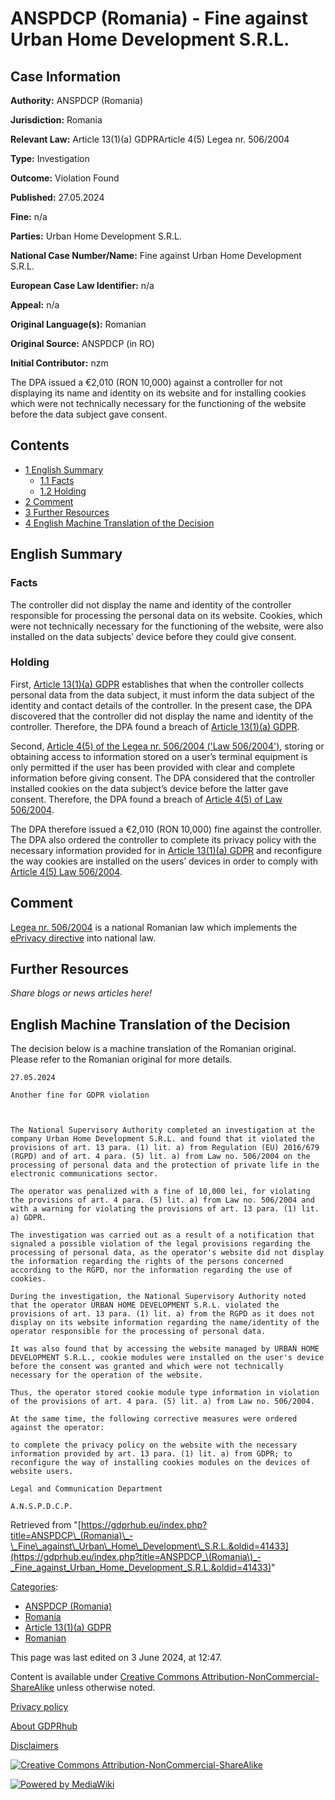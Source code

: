 # ANSPDCP (Romania) - Fine against Urban Home Development S.R.L.

## Case Information

**Authority:** ANSPDCP (Romania)

**Jurisdiction:** Romania

**Relevant Law:** Article 13(1)(a) GDPRArticle 4(5) Legea nr. 506/2004

**Type:** Investigation

**Outcome:** Violation Found

**Published:** 27.05.2024

**Fine:** n/a

**Parties:** Urban Home Development S.R.L.

**National Case Number/Name:** Fine against Urban Home Development S.R.L.

**European Case Law Identifier:** n/a

**Appeal:** n/a

**Original Language(s):** Romanian

**Original Source:** ANSPDCP (in RO)

**Initial Contributor:** nzm

The DPA issued a €2,010 (RON 10,000) against a controller for not displaying its name and identity on its website and for installing cookies which were not technically necessary for the functioning of the website before the data subject gave consent.

## Contents

*   [1 English Summary](#English_Summary)
    *   [1.1 Facts](#Facts)
    *   [1.2 Holding](#Holding)
*   [2 Comment](#Comment)
*   [3 Further Resources](#Further_Resources)
*   [4 English Machine Translation of the Decision](#English_Machine_Translation_of_the_Decision)

## English Summary

### Facts

The controller did not display the name and identity of the controller responsible for processing the personal data on its website. Cookies, which were not technically necessary for the functioning of the website, were also installed on the data subjects’ device before they could give consent.

### Holding

First, [Article 13(1)(a) GDPR](/index.php?title=Article_13_GDPR#1a "Article 13 GDPR") establishes that when the controller collects personal data from the data subject, it must inform the data subject of the identity and contact details of the controller. In the present case, the DPA discovered that the controller did not display the name and identity of the controller. Therefore, the DPA found a breach of [Article 13(1)(a) GDPR](/index.php?title=Article_13_GDPR#1a "Article 13 GDPR").

Second, [Article 4(5) of the Legea nr. 506/2004 ('Law 506/2004')](https://legislatie.just.ro/Public/DetaliiDocument/56973), storing or obtaining access to information stored on a user’s terminal equipment is only permitted if the user has been provided with clear and complete information before giving consent. The DPA considered that the controller installed cookies on the data subject’s device before the latter gave consent. Therefore, the DPA found a breach of [Article 4(5) of Law 506/2004](https://legislatie.just.ro/Public/DetaliiDocument/56973).

The DPA therefore issued a €2,010 (RON 10,000) fine against the controller. The DPA also ordered the controller to complete its privacy policy with the necessary information provided for in [Article 13(1)(a) GDPR](/index.php?title=Article_13_GDPR#1a "Article 13 GDPR") and reconfigure the way cookies are installed on the users’ devices in order to comply with [Article 4(5) Law 506/2004](https://legislatie.just.ro/Public/DetaliiDocument/56973).

## Comment

[Legea nr. 506/2004](https://legislatie.just.ro/Public/DetaliiDocument/56973) is a national Romanian law which implements the [ePrivacy directive](https://eur-lex.europa.eu/legal-content/EN/TXT/PDF/?uri=CELEX:02002L0058-20091219) into national law.

## Further Resources

_Share blogs or news articles here!_

## English Machine Translation of the Decision

The decision below is a machine translation of the Romanian original. Please refer to the Romanian original for more details.

```
27.05.2024

Another fine for GDPR violation

 

The National Supervisory Authority completed an investigation at the company Urban Home Development S.R.L. and found that it violated the provisions of art. 13 para. (1) lit. a) from Regulation (EU) 2016/679 (RGPD) and of art. 4 para. (5) lit. a) from Law no. 506/2004 on the processing of personal data and the protection of private life in the electronic communications sector.

The operator was penalized with a fine of 10,000 lei, for violating the provisions of art. 4 para. (5) lit. a) from Law no. 506/2004 and with a warning for violating the provisions of art. 13 para. (1) lit. a) GDPR.

The investigation was carried out as a result of a notification that signaled a possible violation of the legal provisions regarding the processing of personal data, as the operator's website did not display the information regarding the rights of the persons concerned according to the RGPD, nor the information regarding the use of cookies.

During the investigation, the National Supervisory Authority noted that the operator URBAN HOME DEVELOPMENT S.R.L. violated the provisions of art. 13 para. (1) lit. a) from the RGPD as it does not display on its website information regarding the name/identity of the operator responsible for the processing of personal data.

It was also found that by accessing the website managed by URBAN HOME DEVELOPMENT S.R.L., cookie modules were installed on the user's device before the consent was granted and which were not technically necessary for the operation of the website.

Thus, the operator stored cookie module type information in violation of the provisions of art. 4 para. (5) lit. a) from Law no. 506/2004.

At the same time, the following corrective measures were ordered against the operator:

to complete the privacy policy on the website with the necessary information provided by art. 13 para. (1) lit. a) from GDPR; to reconfigure the way of installing cookies modules on the devices of website users.

Legal and Communication Department

A.N.S.P.D.C.P.

```

Retrieved from "[https://gdprhub.eu/index.php?title=ANSPDCP\_(Romania)\_-\_Fine\_against\_Urban\_Home\_Development\_S.R.L.&oldid=41433](https://gdprhub.eu/index.php?title=ANSPDCP_\(Romania\)_-_Fine_against_Urban_Home_Development_S.R.L.&oldid=41433)"

[Categories](/index.php?title=Special:Categories "Special:Categories"):

*   [ANSPDCP (Romania)](/index.php?title=Category:ANSPDCP_\(Romania\) "Category:ANSPDCP (Romania)")
*   [Romania](/index.php?title=Category:Romania "Category:Romania")
*   [Article 13(1)(a) GDPR](/index.php?title=Category:Article_13\(1\)\(a\)_GDPR "Category:Article 13(1)(a) GDPR")
*   [Romanian](/index.php?title=Category:Romanian "Category:Romanian")

This page was last edited on 3 June 2024, at 12:47.

Content is available under [Creative Commons Attribution-NonCommercial-ShareAlike](https://creativecommons.org/licenses/by-nc-sa/4.0/) unless otherwise noted.

[Privacy policy](/index.php?title=GDPRhub:Privacy_policy)

[About GDPRhub](/index.php?title=GDPRhub:About)

[Disclaimers](/index.php?title=GDPRhub:General_disclaimer)

[![Creative Commons Attribution-NonCommercial-ShareAlike](/resources/assets/licenses/cc-by-nc-sa.png)](https://creativecommons.org/licenses/by-nc-sa/4.0/)

[![Powered by MediaWiki](/resources/assets/poweredby_mediawiki_88x31.png)](https://www.mediawiki.org/)